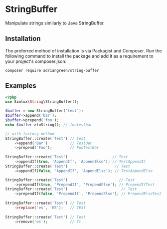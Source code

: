# StringBuffer
Manipulate strings similarly to Java StringBuffer.

## Installation
The preferred method of installation is via Packagist and Composer. Run the following command to install the package and add it as a requirement to your project's composer.json:

```
composer require adriangreen/string-buffer
```

## Examples
```php
<?php
use Simlux\String\StringBuffer();

$buffer = new StringBuffer('test');
$buffer->append('bar');
$buffer->prepend('foo');
echo $buffer->toString(); // footestbar

// with factory method
StringBuffer::create('Test') // Test
    ->append('Bar')          // TestBar 
    ->prepend('Foo');        // FooTestBar
    
StringBuffer::create('Test')                    // Test 
    ->appendIf(true, 'AppendIf', 'AppendElse'); // TestAppendIf
StringBuffer::create('Test')                     // Test
    ->appendIf(false, 'AppendIf', 'AppendElse'); // TestAppendElse

StringBuffer::create('Test')                       // Test
    ->prependIf(true, 'PrependIf', 'PrependElse'); // PrependIfTest
StringBuffer::create('Test')                        // Test
    ->prependIf(false, 'PrependIf', 'PrependElse'); // PrependElseTest
    
StringBuffer::create('Test') // Test
    ->replace('es', 'ES');   // TESt
    
StringBuffer::create('Test') // Test
    ->remove('es');          // Tt
```
